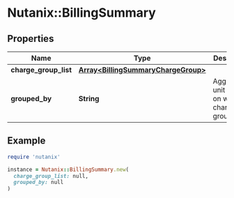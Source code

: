 # Nutanix::BillingSummary

## Properties

| Name | Type | Description | Notes |
| ---- | ---- | ----------- | ----- |
| **charge_group_list** | [**Array&lt;BillingSummaryChargeGroup&gt;**](BillingSummaryChargeGroup.md) |  | [optional] |
| **grouped_by** | **String** | Aggregation unit based on which charges are grouped by. | [optional] |

## Example

```ruby
require 'nutanix'

instance = Nutanix::BillingSummary.new(
  charge_group_list: null,
  grouped_by: null
)
```

